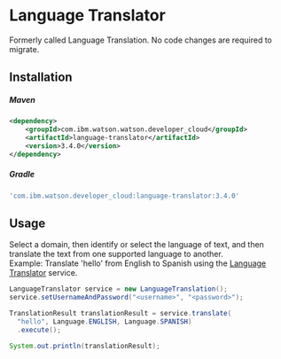# Language Translator
Formerly called Language Translation. No code changes are required to migrate.

## Installation

##### Maven
```xml
<dependency>
	<groupId>com.ibm.watson.watson.developer_cloud</groupId>
	<artifactId>language-translator</artifactId>
	<version>3.4.0</version>
</dependency>
```

##### Gradle
```gradle
'com.ibm.watson.developer_cloud:language-translator:3.4.0'
```

## Usage
Select a domain, then identify or select the language of text, and then translate the text from one supported language to another.  
Example: Translate 'hello' from English to Spanish using the [Language Translator][language_translator] service.

```java
LanguageTranslator service = new LanguageTranslation();
service.setUsernameAndPassword("<username>", "<password>");

TranslationResult translationResult = service.translate(
  "hello", Language.ENGLISH, Language.SPANISH)
  .execute();

System.out.println(translationResult);
```

[language_translator]: http://www.ibm.com/watson/developercloud/doc/language-translator/